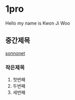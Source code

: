 # 1pro
Hello my name is Kwon Ji Woo
## 중간제목
[sonnonet](https://github.com/Jiwoo9)
### 작은제목
1. 첫번째
2. 두번째
3. 세번째
